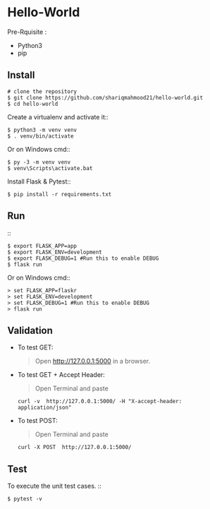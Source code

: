 Hello-World
======

Pre-Rquisite : 

 * Python3
 * pip
 
Install
-------

    # clone the repository
    $ git clone https://github.com/shariqmahmood21/hello-world.git
    $ cd hello-world
    
Create a virtualenv and activate it::

    $ python3 -m venv venv
    $ . venv/bin/activate

Or on Windows cmd::

    $ py -3 -m venv venv
    $ venv\Scripts\activate.bat

Install Flask & Pytest::

    $ pip install -r requirements.txt 


Run
---

::

    $ export FLASK_APP=app
    $ export FLASK_ENV=development
    $ export FLASK_DEBUG=1 #Run this to enable DEBUG
    $ flask run



Or on Windows cmd::

    > set FLASK_APP=flaskr
    > set FLASK_ENV=development
    > set FLASK_DEBUG=1 #Run this to enable DEBUG
    > flask run

Validation
---------- 
* To test GET: 
    > Open http://127.0.0.1:5000 in a browser.
* To test GET + Accept Header:
    > Open Terminal and paste
   
      curl -v  http://127.0.0.1:5000/ -H "X-accept-header: application/json" 
* To test POST:
    > Open Terminal and paste
   
      curl -X POST  http://127.0.0.1:5000/ 
            

Test
----
To execute the unit test cases.
::

    $ pytest -v